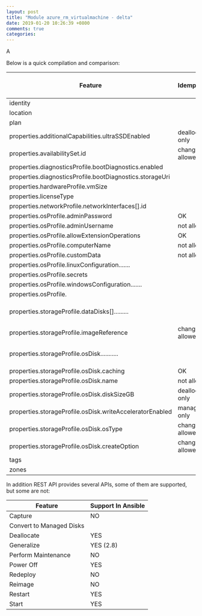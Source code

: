 ```yaml
---
layout: post
title: "Module azure_rm_virtualmachine - delta"
date: 2019-01-20 10:26:39 +0800
comments: true
categories: 
---
```


A

Below is a quick compilation and comparison:

|Feature|Idempotence|Support In Ansible|Idempotence in Ansible|
|-------|-----------|------------------|----------------------|
|identity||NO||
|location||YES||
|plan||YES||
|properties.additionalCapabilities.ultraSSDEnabled|deallocated only|NO||
|properties.availabilitySet.id|changes not allowed|||
|properties.diagnosticsProfile.bootDiagnostics.enabled||NO||
|properties.diagnosticsProfile.bootDiagnostics.storageUri||NO||
|properties.hardwareProfile.vmSize||YES|YES (check)|
|properties.licenseType||||
|properties.networkProfile.networkInterfaces[].id||YES|YES (check)|
|properties.osProfile.adminPassword|OK|||
|properties.osProfile.adminUsername|not allowed|||
|properties.osProfile.allowExtensionOperations|OK|||
|properties.osProfile.computerName|not allowed|YES|YES (check)|
|properties.osProfile.customData|not allowed|||
|properties.osProfile.linuxConfiguration.......||||
|properties.osProfile.secrets||||
|properties.osProfile.windowsConfiguration.......||||
|properties.osProfile.||||
|properties.storageProfile.dataDisks[].........||YES - check details||
|properties.storageProfile.imageReference|changes not allowed|||
|properties.storageProfile.osDisk...........||YES - check details||
|properties.storageProfile.osDisk.caching|OK|YES|YES (check)|
|properties.storageProfile.osDisk.name|not allowed|YES|YES (check)|
|properties.storageProfile.osDisk.diskSizeGB|deallocated only|YES|YES (check)|
|properties.storageProfile.osDisk.writeAcceleratorEnabled|managed only|||
|properties.storageProfile.osDisk.osType|changes not allowed|||
|properties.storageProfile.osDisk.createOption|changes not allowed|||
|tags||YES||
|zones||NO||

In addition REST API provides several APIs, some of them are supported, but some are not:

|Feature|Support In Ansible|
|-------|------------------|
|Capture|NO|
|Convert to Managed Disks||
|Deallocate|YES|
|Generalize|YES (2.8)|
|Perform Maintenance|NO|
|Power Off|YES|
|Redeploy|NO|
|Reimage|NO|
|Restart|YES|
|Start|YES|
